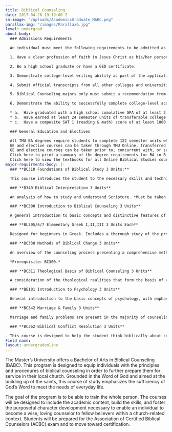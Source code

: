 ```yaml
---
title: Biblical Counseling
date: 2017-04-26 19:19:00 Z
sm-image: "/uploads/AcademicsGraduate_MABC.png"
parallax-img: "/images/Parallax6.jpg"
level: undergrad
about-body: |-
  ### Admissions Requirements

  An individual must meet the following requirements to be admitted as an undergraduate, degree-seeking student in the Online Education Department's degree program:

  1. Have a clear profession of faith in Jesus Christ as his/her personal Savior.

  2. Be a high school graduate or have a GED certificate.

  3. Demonstrate college-level writing ability as part of the application process.

  4. Submit official transcripts from all other colleges and universities attended.

  5. Biblical Counseling majors only must submit a recommendation from a Christian leader (pastor, elder, etc.).

  6. Demonstrate the ability to successfully complete college-level academic work through one of the following:

  * a.  Have graduated with a high school cumulative GPA of at least 2.75.
  * b.  Have earned at least 24 semester units of transferable college credit with a minimum GPA of 2.5 on all transfer classes.
  * c.  Have a composite SAT 1 (reading & math) score of at least 1000 or ACT score of at least 19.

  ### General Education and Electives

  All TMU BA degrees require students to complete 122 semester units which includes major coursework, General Education (GE) requirements, and unrestricted electives.
  GE and elective courses can be taken through TMU Online, transferred in from another accredited college or university, and/or via Advanced Placement or CLEP (subject to TMU transfer credit policies).
  GE and elective courses can be taken prior to, concurrent with, or subsequent to completion of the major coursework.
  Click here to print a summary of the degree requirements for BA in Biblical Counseling.
  Click here to view the textbooks for all Online Biblical Studies courses.
major-requirments-body: |-
  ### **BC310 Foundations of Biblical Study 3 Units:**

  This course introduces the student to the necessary skills and techniques that promote educational success in the online environment. *Must be taken as the first major course in the program.*

  ### **B340 Biblical Interpretation 3 Units**

  An analysis of how to study and understand Scripture. *Must be taken as the second major course in the program.*

  ### **BC300 Introduction to Biblical Counseling 3 Units**

  A general introduction to basic concepts and distinctive features of biblical counseling. *Must be taken as the third major course in the program.*

  ### **BL305/6/7 Elementary Greek I,II,III 3 Units Each**

  Designed for beginners in Greek. Includes a thorough study of the pronunciation and acquisition of a working vocabulary; exercises in translation from Greek to English, as well as from English to Greek, and translation of selected passages of the Greek New Testament.

  ### **BC330 Methods of Biblical Change 3 Units**

  An overview of the counseling process presenting a comprehensive methodological model for promoting biblical change in people.

  *Prerequisite: BC300.*

  ### **BC311 Theological Basis of Biblical Counseling 3 Units**

  A consideration of the theological realities that form the basis of a proper approach to counseling. *Prerequisites: BTH321, BTH322.*

  ### **BE101 Introduction to Psychology 3 Units**

  General introduction to the basic concepts of psychology, with emphasis given to the various theories of psychology along with a thorough biblical analysis and critique.

  ### **BC342 Marriage & Family 3 Units**

  Marriage and family problems are present in the majority of counseling cases. This course will give an overview of general marriage and family counseling issues relating to the content and process of counseling.

  ### **BC362 Biblical Conflict Resolution 3 Units**

  This course is designed to help the student think biblically about conflict and how to respond to life’s conflicts in a way that glorifies the Lord (1 Cor. 10:31).
Field name: 
layout: undergradonline
---
```


The Master’s University offers a Bachelor of Arts in Biblical Counseling (BABC). This program is designed to equip individuals with the principles and procedures of biblical counseling in order to further prepare them for service in their local church. Grounded in the Word of God and aimed at the building up of the saints, this course of study emphasizes the sufficiency of God’s Word to meet the needs of everyday life.

The goal of the program is to be able to train the whole person. The courses will be designed to include the academic content, build the skills, and foster the purposeful character development necessary to enable an individual to become a wise, loving counselor to fellow believers within a church-related context. Students will be prepared for the Association of Certified Biblical Counselors (ACBC) exam and to move toward certification.